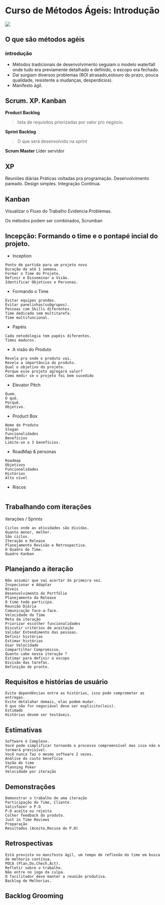 # Curso de Métodos Ágeis: Introdução
![](https://www.alura.com.br/assets/api/share/curso-introducao-aos-metodos-ageis.png)

## O que são métodos agéis
### introdução
- Métodos tradicionais de desenvolvimento seguiam o modelo waterfall onde tudo era previamente detalhado e definido, o escopo era fechado.
- Daí surgiam diversos problemas (ROI atrasado,estouro do prazo, pouca qualidade, resistente a mudanças, desperdícios).
- Manifesto ágil.




## Scrum. XP. Kanban
**Product Backlog**
>lista de requisitos priorizadas por valor pro negócio.

**Sprint Backlog**
> O que será desenvolvido na sprint

**Scrum Master**
Líder servidor

## XP
Reuniões diárias
Práticas voltadas pra programação.
Desenvolvimento pareado.
Design simples.
Integração Contínua.

## Kanban
Visualizar o Fluxo do Trabalho
Evidencia Problemas.

Os métodos podem ser combinados, Scrumban

## Incepção: Formando o time e o pontapé incial do projeto.
- Inception
```
Ponto de partida para um projeto novo
Duração de até 1 semana.
Formar o Time do Projeto.
Definir e Disseminar a Visão.
Identificar Objetivos e Personas.
```

- Formando o Time
```
Evitar equipes grandes.
Evitar panelinhas(subgrupos).
Pessoas com Skills diferentes.
Time dedicado sem multitarefa.
Time multifuncional.

```

- Papéis
```
Cada netodologia tem papéis diferentes.
Times maduros.
```
- A visão do Produto
```
Revela pra onde o produto vai.
Revela a importância do produto.
Qual o objetivo do projeto.
Porque esse projeto agregará valor?
Como medir se o projeto foi bem sucedido
```
- Elevator Pitch
```
Quem.
O quê.
Porquê.
Objetivo.
```

- Product Box
```
Nome do Produto
Slogan
Funcionalidades
Benefícios
Limite-se a 3 benefícios.
```
- RoadMap & personas
```
Roadmap
Objetivos
Funcionalidades
Histórias
Alto nível
```

- Riscos
```
```

## Trabalhando com iterações
iterações / Sprints
```
Ciclos onde as atividades são dividas.
Quanto menor, melhor.
São ciclos.
Iteração e Release
Planejamento Revisão e Retrospectiva.
O Quadro do Time.
Quadro Kanban
```

## Planejando a iteração
```
Não assumir que vai acertar da primeira vez.
Inspecionar e Adaptar
Níveis
Desenvolvimento do Portfólio
Planejamento da Release
O time todo participa.
Reunião Diária
Comunicação face-a-face.
Velocidade do Time
Meta da iteração
Priorizar escolher funcionalidades
Discutir critérios de aceitação
Validar Entendimento das pessoas.
Definir histórias
Estimar histórias
Usar Velocidade
Compartilhar Compromisso.
Quanto cabe nessa iteração ?
Estimar para definir o escopo
Divisão das tarefas.
Definição de pronto.
```

## Requisitos e histórias de usuário
```
Evite dependências entre as histórias, isso pode comprometer as entregas.
Evite detalahar demais, elas podem mudar.
O que não for negociável deve ser explicito(leis).
Estimado
Histórias devem ser testáveis.
```


## Estimativas
```
Software é Complexo.
Você pode simplificar tornando o processo compreensível mas isso não o tormará previsível.
Você nunca faz o mesmo software 2 vezes.
Análise do custo benefício
Vazão do time
Planning Poker
Velocidade por iteração
```

## Demonstrações
```
Demonstrar o trabalho de uma iteração
Participação do Time, Cliente.
Satisfazer o P.O
P.O aceita ou rejeita
Colher feedback do produto.
Just in Time Reviews
Preparação
Resultados (Aceite,Recusa do P.O)
```

## Retrospectivas
```
Está previsto no manifesto ágil, um tempo de reflexão do time em busca de melhoria contínua.
PDCA (Plan,Do,Chech,Act).
Refletir sobre o trabalho.
Não entre no jogo da culpa.
O facilitador deve manter a reunião produtiva.
Backlog de Melhorias.

```

## Backlog Grooming


